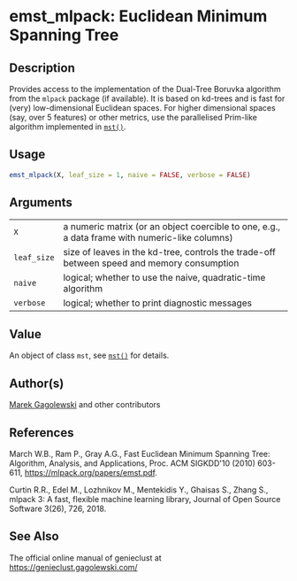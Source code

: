 # emst\_mlpack: Euclidean Minimum Spanning Tree

## Description

Provides access to the implementation of the Dual-Tree Boruvka algorithm from the `mlpack` package (if available). It is based on kd-trees and is fast for (very) low-dimensional Euclidean spaces. For higher dimensional spaces (say, over 5 features) or other metrics, use the parallelised Prim-like algorithm implemented in [`mst()`](mst.md).

## Usage

```r
emst_mlpack(X, leaf_size = 1, naive = FALSE, verbose = FALSE)
```

## Arguments

|             |                                                                                                |
|-------------|------------------------------------------------------------------------------------------------|
| `X`         | a numeric matrix (or an object coercible to one, e.g., a data frame with numeric-like columns) |
| `leaf_size` | size of leaves in the kd-tree, controls the trade-off between speed and memory consumption     |
| `naive`     | logical; whether to use the naive, quadratic-time algorithm                                    |
| `verbose`   | logical; whether to print diagnostic messages                                                  |

## Value

An object of class `mst`, see [`mst()`](mst.md) for details.

## Author(s)

[Marek Gagolewski](https://www.gagolewski.com/) and other contributors

## References

March W.B., Ram P., Gray A.G., Fast Euclidean Minimum Spanning Tree: Algorithm, Analysis, and Applications, Proc. ACM SIGKDD\'10 (2010) 603-611, <https://mlpack.org/papers/emst.pdf>.

Curtin R.R., Edel M., Lozhnikov M., Mentekidis Y., Ghaisas S., Zhang S., mlpack 3: A fast, flexible machine learning library, Journal of Open Source Software 3(26), 726, 2018.

## See Also

The official online manual of <span class="pkg">genieclust</span> at <https://genieclust.gagolewski.com/>
